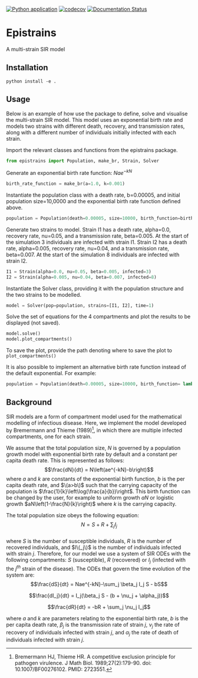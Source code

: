 [![Python application](https://github.com/SABS-R3-Epidemiology/epistrains/actions/workflows/python-app.yml/badge.svg)](https://github.com/SABS-R3-Epidemiology/epistrains/actions/workflows/python-app.yml)
[![codecov](https://codecov.io/gh/SABS-R3-Epidemiology/epistrains/branch/main/graph/badge.svg?token=UEYRNK9UE7)](https://codecov.io/gh/SABS-R3-Epidemiology/epistrains)
[![Documentation Status](https://readthedocs.org/projects/epistrains/badge/?version=latest)](https://epistrains.readthedocs.io/en/latest/?badge=latest)

# Epistrains

A multi-strain SIR model


## Installation

```
python install -e .
```

## Usage

Below is an example of how use the package to define, solve and visualise the multi-strain SIR model. This model uses an exponential birth rate and models two strains with different death, recovery, and transmission rates, along with a different number of individuals initially infected with each strain.

Import the relevant classes and functions from the epistrains package.
```python
from epistrains import Population, make_br, Strain, Solver
```
Generate an exponential birth rate function: $Nae^{-kN}$
``` python
birth_rate_function = make_br(a=1.0, k=0.001)
```
Instantiate the population class with a death rate, b=0.00005, and initial population size=10,0000 and the exponential birth rate function defined above.
``` python
population = Population(death=0.00005, size=10000, birth_function=birth_rate_function)
```
Generate two strains to model. Strain I1 has a death rate, alpha=0.0, recovery rate, nu=0.05, and a transmission rate, beta=0.005. At the start of the simulation 3 individuals are infected with strain I1. Strain I2 has a death rate, alpha=0.005, recovery rate, nu=0.04, and a transmission rate, beta=0.007. At the start of the simulation 8 individuals are infected with strain I2.
```python
I1 = Strain(alpha=0.0, nu=0.05, beta=0.005, infected=3)
I2 = Strain(alpha=0.005, nu=0.04, beta=0.007, infected=8)
```
Instantiate the Solver class, providing it with the population structure and the two strains to be modelled.
```python
model = Solver(pop=population, strains=[I1, I2], time=1)
```
Solve the set of equations for the 4 compartments and plot the results to be displayed (not saved).
```python
model.solve()
model.plot_compartments()
```
To save the plot, provide the path denoting where to save the plot to `plot_compartments()`

It is also possible to implement an alternative birth rate function instead of the default exponential. For example:
```python
population = Population(death=0.00005, size=10000, birth_function= lambda N: 0.0005*N)
```


## Background

SIR models are a form of compartment model used for the mathematical modelling of infectious disease. Here, we implement the model developed by Bremermann and Thieme (1989)[^1], in which there are multiple infected compartments, one for each strain.

We assume that the total population size, $N$ is governed by a population growth model with exponential birth rate by default and a constant per capita death rate. This is represented as follows:
$$\frac{dN}{dt} = N\left(ae^{-kN}-b\right)$$
where $a$ and $k$ are constants of the exponential birth function, $b$ is the per capita death rate, and $\(a>b\)$ such that the carrying capacity of the population is $\frac{1}{k}\left\log(\frac{a}{b})\right$. This birth function can be changed by the user, for example to uniform growth $aN$ or logistic growth $aN\left(1-\frac{N}{k}\right)$ where $k$ is the carrying capacity.  

The total population size obeys the following equation:
$$N = S + R + \sum_{j} I_j$$  
where $S$ is the number of susceptible individuals, $R$ is the number of recovered individuals, and $I\(_j\)$ is the number of individuals infected with strain $j$.
Therefore, for our model we use a system of SIR ODEs with the following compartments: $S$ (susceptible), $R$ (recovered) or $I_j$ (infected with the $j^{th}$ strain of the disease). The ODEs that govern the time evolution of the system are:  
$$\frac{dS}{dt} = Nae^{-kN}-\sum_j \beta_j I_j S - bS$$

$$\frac{dI_j}{dt} = I_j(\beta_j S - (b + \nu_j + \alpha_j))$$

$$\frac{dR}{dt} = -bR + \sum_j \nu_j I_j$$

where $a$ and $k$ are parameters relating to the exponential birth rate, $b$ is the per capita death rate, $\beta_j$ is the transmission rate of strain $j$, $\nu_j$ the rate of recovery of individuals infected with strain $j$, and $\alpha_j$ the rate of death of individuals infected with strain $j$.


[^1]: Bremermann HJ, Thieme HR. A competitive exclusion principle for pathogen virulence. J Math Biol. 1989;27(2):179-90. doi: 10.1007/BF00276102. PMID: 2723551.
